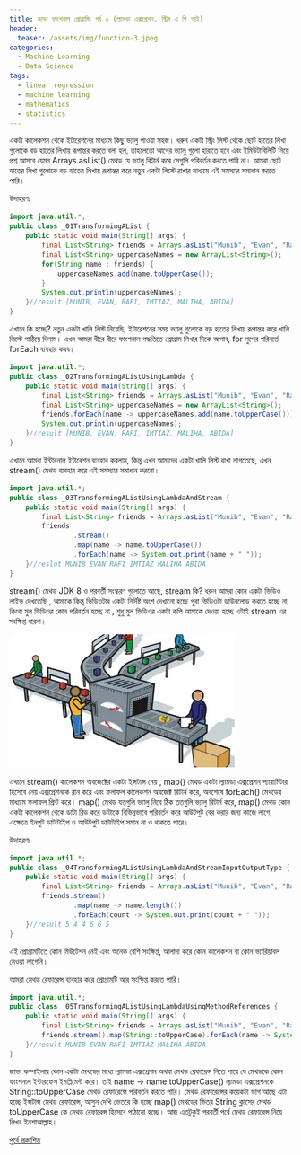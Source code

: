 ```yaml
---
title: জাভা ফাংশনাল প্রোগ্রামিং পর্ব ৩ (ল্যামডা এক্সপ্রেশন, স্ট্রিম এ পি আই)
header:
  teaser: /assets/img/function-3.jpeg
categories:
  - Machine Learning
  - Data Science
tags:
  - linear regression
  - machine learning
  - mathematics
  - statistics
---
```

একটা কালেকশন থেকে ইটারেশনের মাধ্যমে কিছু ভ্যালু পাওয়া সহজ। ধরুন একটা স্ট্রিং লিস্ট থেকে ছোট হাতের লিখা গুলোকে বড় হাতের লিখায় রূপান্তর করতে বলা হল, তাহলেতো আগের ভ্যালু গুলো হারাতে হবে এবং ইমিউটাবিলিটি নিয়ে প্রশ্ন আসবে যেমন Arrays.asList() মেথড যে ভ্যালু রিটার্ন করে সেগুলি পরিবর্তন করতে পারি না। আমরা ছোট হাতের লিখা গুলোকে বড় হাতের লিখায় রূপান্তর করে নতুন একটা লিস্টে রাখার মাধ্যমে এই সমস্যার সমাধান করতে পারি।

উদাহরণঃ

```java
import java.util.*;
public class _01TransformingAList {
    public static void main(String[] args) {
        final List<String> friends = Arrays.asList("Munib", "Evan", "Rafi", "Imtiaz", "Maliha", "Abida");
        final List<String> uppercaseNames = new ArrayList<String>();
        for(String name : friends) {
            uppercaseNames.add(name.toUpperCase());
        }
        System.out.println(uppercaseNames);
    }//result [MUNIB, EVAN, RAFI, IMTIAZ, MALIHA, ABIDA]
}
```

এখানে কি হচ্ছে? নতুন একটা খালি লিস্ট নিয়েছি, ইটারেশনের সময় ভ্যালু গুলোকে বড় হাতের লিখায় রূপান্তর করে খালি লিস্টে পাঠিয়ে দিলাম।
এখন আমরা ধীরে ধীরে ফাংশনাল পদ্ধতিতে প্রোগ্রাম লিখার দিকে আগাব, for লুপের পরিবর্তে forEach ব্যবহার করব।

```java
import java.util.*;
public class _02TransformingAListUsingLambda {
    public static void main(String[] args) {
        final List<String> friends = Arrays.asList("Munib", "Evan", "Rafi", "Imtiaz", "Maliha", "Abida");
        final List<String> uppercaseNames = new ArrayList<String>();
        friends.forEach(name -> uppercaseNames.add(name.toUpperCase()));
        System.out.println(uppercaseNames);
    }//result [MUNIB, EVAN, RAFI, IMTIAZ, MALIHA, ABIDA]
}
```
এখানে আমরা ইন্টারনাল ইটারেশন ব্যবহার করলাম, কিন্তু এখন আমাদের একটা খালি লিস্ট রাখা লাগতেছে, এখন stream() মেথড ব্যবহার করে এই সমস্যার সমাধান করবো।

```java
import java.util.*;
public class _03TransformingAListUsingLambdaAndStream {
    public static void main(String[] args) {
        final List<String> friends = Arrays.asList("Munib", "Evan", "Rafi", "Imtiaz", "Maliha", "Abida");
        friends
                .stream()
                .map(name -> name.toUpperCase())
                .forEach(name -> System.out.print(name + " "));
    }//reslut MUNIB EVAN RAFI IMTIAZ MALIHA ABIDA
}
```
stream() মেথড JDK 8 ও পরবর্তী সংস্করণ গুলোতে আছে, stream কি? ধরুন আমরা কোন একটা ভিডিও লাইভ দেখতেছি , আমাকে কিন্তু ভিডিওটার একটা নির্দিষ্ট অংশ দেখানো হচ্ছে পুরা ভিডিওটা ডাউনলোড করতে হচ্ছে না, কিংবা মুল ভিডিওর কোন পরিবর্তন হচ্ছে না , শুধু মুল ভিডিওর একটা কপি আমাকে দেওয়া হচ্ছে এটাই stream এর সংক্ষিপ্ত ধারনা।


![800x400](/assets/img/function-3.1.jpeg "Large example image")

এখানে stream() কালেকশন অবজেক্টের একটা ইন্সটান্স নেয় , map() মেথড একটা ল্যামডা এক্সপ্রেশন প্যারামিটার হিসেবে নেয় এক্সপ্রেশনকে রান করে এবং ফলাফল কালেকশন অবজেক্ট রিটার্ন করে, অবশেষে forEach() মেথডের মাধ্যমে ফলাফল প্রিন্ট করে। map() মেথড যতগুলি ভ্যালু নিবে ঠিক ততগুলি ভ্যালু রিটার্ন করে, map() মেথড কোন একটা কালেকশন থেকে ডাটা রিড করে ডাটাকে বিভিন্নভাবে পরিবর্তন করে আউটপুট বের করার জন্য কাজে লাগে, এক্ষেত্রে ইনপুট ডাটাটাইপ ও আউটপুট ডাটাটাইপ সমান না ও থাকতে পারে।

উদাহরণঃ

```java
import java.util.*;
public class _04TransformingAListUsingLambdaAndStreamInputOutputType {
    public static void main(String[] args) {
        final List<String> friends = Arrays.asList("Munib", "Evan", "Rafi", "Imtiaz", "Maliha", "Abida");
        friends.stream()
                .map(name -> name.length())
                .forEach(count -> System.out.print(count + " "));
    }//result 5 4 4 6 6 5
}
```
এই প্রোগ্রামটিতে কোন মিউটেশন নেই এবং অনেক বেশি সংক্ষিপ্ত, আলাদা করে কোন কালেকশন বা কোন ভ্যারিয়াবল নেওয়া লাগেনি।

আমরা মেথড রেফারেন্স ব্যবহার করে প্রোগ্রামটি আর সংক্ষিপ্ত করতে পারি।

```java
import java.util.*;
public class _05TransformingAListUsingLambdaUsingMethodReferences {
    public static void main(String[] args) {
        final List<String> friends = Arrays.asList("Munib", "Evan", "Rafi", "Imtiaz", "Maliha", "Abida");
        friends.stream().map(String::toUpperCase).forEach(name -> System.out.print(name + " "));
    }//result MUNIB EVAN RAFI IMTIAZ MALIHA ABIDA
}
```
জাভা কম্পাইলার কোন একটা মেথডের মধ্যে ল্যামডা এক্সপ্রেশন অথবা মেথড রেফারেন্স নিতে পারে যে মেথডকে কোন ফাংশনাল ইন্টারফেস ইমপ্লিমেন্ট করে। তাই name -> name.toUpperCase() ল্যামডা এক্সপ্রেশনকে String::toUpperCase মেথড রেফারেন্সে পরিবর্তন করতে পারি। মেথড রেফারেন্সের কয়েকটা ভাগ আছে এটা হচ্ছে ইন্সটান্স মেথড রেফারেন্স, আসুন দেখি ভেতরে কি হচ্ছে map() মেথডের ভিতর String ক্লাসের মেথড toUpperCase কে মেথড রেফারেন্স হিসেবে পাঠানো হচ্ছে। আজ এতটুকুই পরবর্তী পর্বে মেথড রেফারেন্স নিয়ে লিখব ইনশাআল্লাহ।

[পুর্বে প্রকাশিত](https://medium.com/@cmabdullah/%E0%A6%9C%E0%A6%BE%E0%A6%AD%E0%A6%BE-%E0%A6%AB%E0%A6%BE%E0%A6%82%E0%A6%B6%E0%A6%A8%E0%A6%BE%E0%A6%B2-%E0%A6%AA%E0%A7%8D%E0%A6%B0%E0%A7%87%E0%A6%BE%E0%A6%97%E0%A7%8D%E0%A6%B0%E0%A6%BE%E0%A6%AE%E0%A6%BF%E0%A6%82-%E0%A6%AA%E0%A6%B0%E0%A7%8D%E0%A6%AC-%E0%A7%A9-%E0%A6%B2%E0%A7%8D%E0%A6%AF%E0%A6%BE%E0%A6%AE%E0%A6%A1%E0%A6%BE-%E0%A6%8F%E0%A6%95%E0%A7%8D%E0%A6%B8%E0%A6%AA%E0%A7%8D%E0%A6%B0%E0%A7%87%E0%A6%B6%E0%A6%A8-%E0%A6%B8%E0%A7%8D%E0%A6%9F%E0%A7%8D%E0%A6%B0%E0%A6%BF%E0%A6%AE-%E0%A6%8F-%E0%A6%AA%E0%A6%BF-%E0%A6%86%E0%A6%87-61a3890b13b5)
